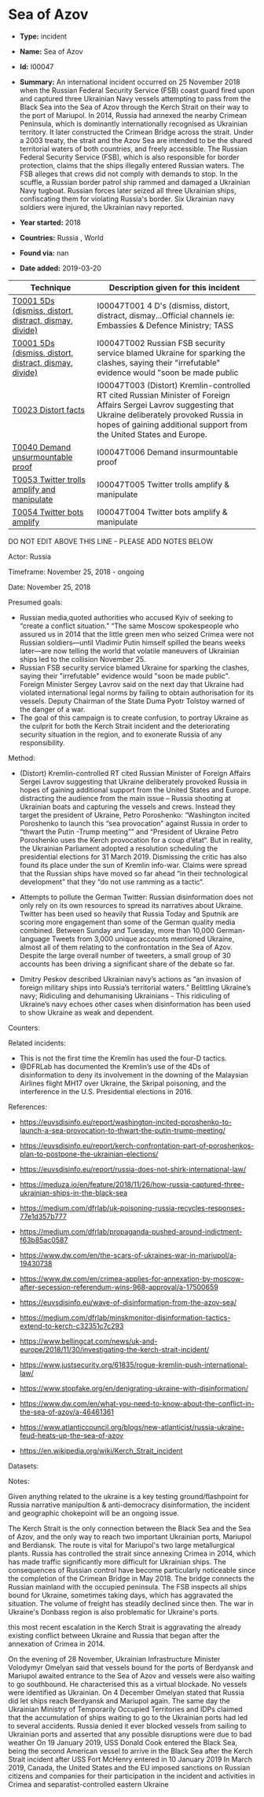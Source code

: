 # Sea of Azov

* **Type:** incident

* **Name:** Sea of Azov

* **Id:** I00047

* **Summary:** An international incident occurred on 25 November 2018 when the Russian Federal Security Service (FSB) coast guard fired upon and captured three Ukrainian Navy vessels attempting to pass from the Black Sea into the Sea of Azov through the Kerch Strait on their way to the port of Mariupol. In 2014, Russia had annexed the nearby Crimean Peninsula, which is dominantly internationally recognised as Ukrainian territory. It later constructed the Crimean Bridge across the strait. Under a 2003 treaty, the strait and the Azov Sea are intended to be the shared territorial waters of both countries, and freely accessible.
The Russian Federal Security Service (FSB), which is also responsible for border protection, claims that the ships illegally entered Russian waters. The FSB alleges that crews did not comply with demands to stop. In the scuffle, a Russian border patrol ship rammed and damaged a Ukrainian Navy tugboat. Russian forces later seized all three Ukrainian ships, confiscating them for violating Russia's border. Six Ukrainian navy soldiers were injured, the Ukrainian navy reported. 

* **Year started:** 2018

* **Countries:** Russia , World

* **Found via:** nan

* **Date added:** 2019-03-20
 

| Technique | Description given for this incident |
| --------- | ------------------------- |
| [T0001 5Ds (dismiss, distort, distract, dismay, divide)](../techniques/T0001.md) | I00047T001 4 D's (dismiss, distort, distract, dismay...Official channels ie: Embassies & Defence Ministry; TASS |
| [T0001 5Ds (dismiss, distort, distract, dismay, divide)](../techniques/T0001.md) | I00047T002 Russian FSB security service blamed Ukraine for sparking the clashes, saying their "irrefutable" evidence would "soon be made public |
| [T0023 Distort facts](../techniques/T0023.md) | I00047T003 (Distort) Kremlin-controlled RT cited Russian Minister of Foreign Affairs Sergei Lavrov suggesting that Ukraine deliberately provoked Russia in hopes of gaining additional support from the United States and Europe. |
| [T0040 Demand unsurmountable proof](../techniques/T0040.md) | I00047T006 Demand insurmountable proof |
| [T0053 Twitter trolls amplify and manipulate](../techniques/T0053.md) | I00047T005 Twitter trolls amplify & manipulate |
| [T0054 Twitter bots amplify](../techniques/T0054.md) | I00047T004 Twitter bots amplify & manipulate |

DO NOT EDIT ABOVE THIS LINE - PLEASE ADD NOTES BELOW

Actor: Russia

Timeframe: November 25, 2018 - ongoing

Date: November 25, 2018

Presumed goals: 

* Russian media,quoted authorities who accused Kyiv of seeking to “create a conflict situation.” 
“The same Moscow spokespeople who assured us in 2014 that the little green men who seized Crimea were not Russian soldiers—until Vladimir Putin himself spilled the beans weeks later—are now telling the world that volatile maneuvers of Ukrainian ships led to the collision November 25. 
* Russian FSB security service blamed Ukraine for sparking the clashes, saying their "irrefutable" evidence would "soon be made public". Foreign Minister Sergey Lavrov said on the next day that Ukraine had violated international legal norms by failing to obtain authorisation for its vessels.  Deputy Chairman of the State Duma Pyotr Tolstoy warned of the danger of a war.
* The goal of this campaign is to create confusion, to portray Ukraine as the culprit for both the Kerch Strait incident and the deteriorating security situation in the region, and to exonerate Russia of any responsibility.

Method: 

* (Distort) Kremlin-controlled RT cited Russian Minister of Foreign Affairs Sergei Lavrov suggesting that Ukraine deliberately provoked Russia in hopes of gaining additional support from the United States and Europe.
distracting the audience from the main issue – Russia shooting at Ukrainian boats and capturing the vessels and crews. Instead they target the president of Ukraine, Petro Poroshenko: “Washington incited Poroshenko to launch this “sea provocation” against Russia in order to “thwart the Putin -Trump meeting”” and “President of Ukraine Petro Poroshenko uses the Kerch provocation for a coup d’état“. But in reality, the Ukrainian Parliament adopted a resolution scheduling the presidential elections for 31 March 2019.
Dismissing the critic has also found its place under the sun of Kremlin info-war. Claims were spread that the Russian ships have moved so far ahead “in their technological development” that they “do not use ramming as a tactic“.

* Attempts to pollute the German Twitter: Russian disinformation does not only rely on its own resources to spread its narratives about Ukraine. Twitter has been used so heavily that Russia Today and Sputnik are scoring more engagement than some of the German quality media combined. Between Sunday and Tuesday, more than 10,000 German-language Tweets from 3,000 unique accounts mentioned Ukraine, almost all of them relating to the confrontation in the Sea of Azov. Despite the large overall number of tweeters, a small group of 30 accounts has been driving a significant share of the debate so far.
 
* Dmitry Peskov described Ukrainian navy’s actions as “an invasion of foreign military ships into Russia’s territorial waters.” Belittling Ukraine’s navy; Ridiculing and dehumanising Ukrainians - This ridiculing of Ukraine’s navy echoes other cases when disinformation has been used to show Ukraine as weak and dependent.

Counters: 

Related incidents: 

* This is not the first time the Kremlin has used the four-D tactics. 
* @DFRLab has documented the Kremlin’s use of the 4Ds of disinformation to deny its involvement in the downing of the Malaysian Airlines flight MH17 over Ukraine, the Skripal poisoning, and the interference in the U.S. Presidential elections in 2016.

References: 

* https://euvsdisinfo.eu/report/washington-incited-poroshenko-to-launch-a-sea-provocation-to-thwart-the-putin-trump-meeting/
* https://euvsdisinfo.eu/report/kerch-confrontation-part-of-poroshenkos-plan-to-postpone-the-ukrainian-elections/
* https://euvsdisinfo.eu/report/russia-does-not-shirk-international-law/
* https://meduza.io/en/feature/2018/11/26/how-russia-captured-three-ukrainian-ships-in-the-black-sea
* https://medium.com/dfrlab/uk-poisoning-russia-recycles-responses-77e1d357b777
* https://medium.com/dfrlab/propaganda-pushed-around-indictment-f63b85ac0587
* https://www.dw.com/en/the-scars-of-ukraines-war-in-mariupol/a-19430738
* https://www.dw.com/en/crimea-applies-for-annexation-by-moscow-after-secession-referendum-wins-968-approval/a-17500659

* https://euvsdisinfo.eu/wave-of-disinformation-from-the-azov-sea/
* https://medium.com/dfrlab/minskmonitor-disinformation-tactics-extend-to-kerch-c32351c7c293
* https://www.bellingcat.com/news/uk-and-europe/2018/11/30/investigating-the-kerch-strait-incident/
* https://www.justsecurity.org/61835/rogue-kremlin-push-international-law/
* https://www.stopfake.org/en/denigrating-ukraine-with-disinformation/

* https://www.dw.com/en/what-you-need-to-know-about-the-conflict-in-the-sea-of-azov/a-46461361
* https://www.atlanticcouncil.org/blogs/new-atlanticist/russia-ukraine-feud-heats-up-the-sea-of-azov
* https://en.wikipedia.org/wiki/Kerch_Strait_incident


Datasets: 

Notes: 

Given anything related to the ukraine is a key testing ground/flashpoint for Russia narrative manipultion & anti-democracy disinformation, the incident and geographic chokepoint will be an ongoing issue. 

The Kerch Strait is the only connection between the Black Sea and the Sea of Azov, and the only way to reach two important Ukrainian ports, Mariupol and Berdiansk. The route is vital for Mariupol's two large metallurgical plants. Russia has controlled the strait since annexing Crimea in 2014, which has made traffic significantly more difficult for Ukrainian ships. The consequences of Russian control have become particularly noticeable since the completion of the Crimean Bridge in May 2018. The bridge connects the Russian mainland with the occupied peninsula. The FSB inspects all ships bound for Ukraine, sometimes taking days, which has aggravated the situation. The volume of freight has steadily declined since then. The war in Ukraine's Donbass region is also problematic for Ukraine's ports.

this most recent escalation in the Kerch Strait is aggravating the already existing conflict between Ukraine and Russia that began after the annexation of Crimea in 2014.
 
On the evening of 28 November, Ukrainian Infrastructure Minister Volodymyr Omelyan said that vessels bound for the ports of Berdyansk and Mariupol awaited entrance to the Sea of Azov and vessels were also waiting to go southbound. He characterised this as a virtual blockade. No vessels were identified as Ukrainian. On 4 December Omelyan stated that Russia did let ships reach Berdyansk and Mariupol again. The same day the Ukrainian Ministry of Temporarily Occupied Territories and IDPs claimed that the accumulation of ships waiting to go to the Ukrainian ports had led to several accidents. Russia denied it ever blocked vessels from sailing to Ukrainian ports and asserted that any possible disruptions were due to bad weather
On 19 January 2019, USS Donald Cook entered the Black Sea, being the second American vessel to arrive in the Black Sea after the Kerch Strait incident after USS Fort McHenry entered in 10 January 2019
In March 2019, Canada, the United States and the EU imposed sanctions on Russian citizens and companies for their participation in the incident and activities in Crimea and separatist-controlled eastern Ukraine

